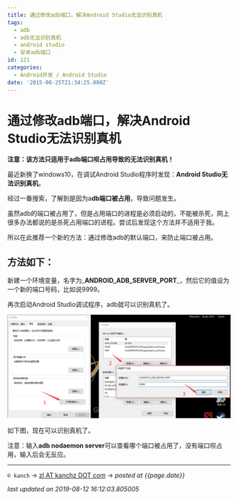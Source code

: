 ```yaml
---
title: 通过修改adb端口，解决Android Studio无法识别真机
tags:
  - adb
  - adb无法识别真机
  - android studio
  - 安卓adb端口
id: 121
categories:
  - Android开发 / Android Studio
date: '2015-08-25T21:34:25.000Z'
---
```


# 通过修改adb端口，解决Android Studio无法识别真机

**注意：该方法只适用于adb端口呗占用导致的无法识别真机！**

最近新换了windows10，在调试Android Studio程序时发现：**Android Studio无法识别真机**。

经过一番搜索，了解到是因为a**db端口被占用**，导致问题发生。

虽然adb的端口被占用了，但是占用端口的进程是必须启动的，不能被杀死，网上很多办法都说的是杀死占用端口的进程。尝试后发现这个方法并不适用于我。

所以在此推荐一个新的方法：通过修改adb的默认端口，来防止端口被占用。

## **方法如下：**

新建一个环境变量，名字为_**ANDROID\_ADB\_SERVER\_PORT**_，然后它的值设为一个新的端口号码，比如说9999。

再次启动Android Studio调试程序，adb就可以识别真机了。

[![adb\_set\_port](https://raw.githubusercontent.com/ankanch/blog/master/images/wp-content/uploads/2015/08/adb_set_port.png)](https://raw.githubusercontent.com/ankanch/blog/master/images/wp-content/uploads/2015/08/adb_set_port.png)

如下图，现在可以识别真机了。

注意：输入**adb nodaemon server**可以查看哪个端口被占用了，没有端口呗占用，输入后会无反应。





---
`© kanch` → [zl AT kanchz DOT com](kanchisme@gmail.com) → _posted at {{page.date}}_

_last updated on 2019-08-12 16:12:03.805005_
